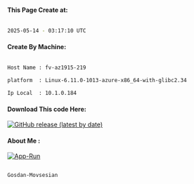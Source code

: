 
   
#### This Page Create at:

```bash

2025-05-14 - 03:17:10 UTC

```

#### Create By Machine:

```bash

Host Name : fv-az1915-219

platform  : Linux-6.11.0-1013-azure-x86_64-with-glibc2.34

Ip Local  : 10.1.0.184

```
#### Download This code Here:

[![GitHub release (latest by date)](https://img.shields.io/github/v/release/Gosdan-Movsesian/Gosdan?style=for-the-badge&label=Download)](https://github.com/Gosdan-Movsesian/Gosdan/releases) 

</p> 

#### About Me :

[![App-Run](https://github.com/Gosdan-Movsesian/Gosdan/actions/workflows/App-Run.yml/badge.svg)](https://github.com/Gosdan-Movsesian/Gosdan/actions/workflows/App-Run.yml)

```bash

Gosdan-Movsesian

```

